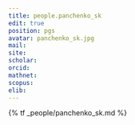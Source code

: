 ```yaml
---
title: people.panchenko_sk
edit: true
position: pgs
avatar: panchenko_sk.jpg
mail:
site:
scholar:
orcid:
mathnet:
scopus:
elib:
---
```


{% tf _people/panchenko_sk.md %}
